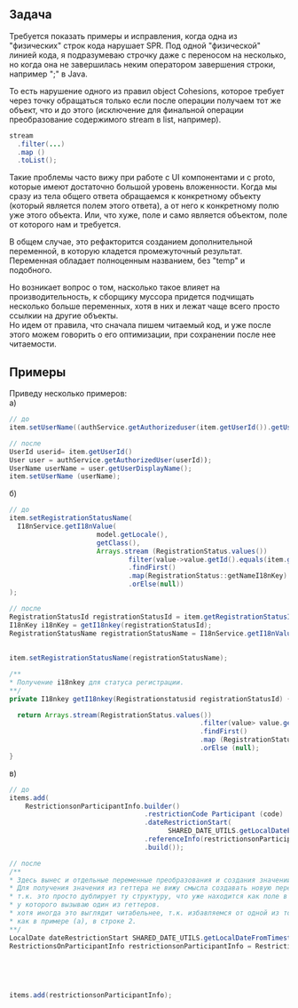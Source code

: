 ## Задача
Требуется показать примеры и исправления, когда одна из "физических" строк кода нарушает SPR.
Под одной "физической" линией кода, я подразумеваю строчку даже с переносом на несколько,
но когда она не завершилась неким оператором завершения строки,
например ";" в Java.

То есть нарушение одного из правил object Cohesions, которое требует через точку обращаться только если после операции получаем тот же объект, что и до этого (исключение для финальной операции преобразование содержимого stream в list, например).
```java
stream
  .filter(...)
  .map ()
  .toList();
```
Такие проблемы часто вижу при работе с UI компонентами и с proto, которые имеют достаточно большой уровень вложенности. Когда мы сразу из тела общего ответа обращаемся к конкретному объекту (который является полем этого ответа), а от него к конкретному полю уже этого объекта. Или, что хуже, поле и само является объектом,
поле от которого нам и требуется.

В общем случае, это рефакторится созданием дополнительной переменной,
в которую кладется промежуточный результат. Переменная обладает полноценным названием, без "temp" и подобного.

Но возникает вопрос о том, насколько такое влияет на производительность,
к сборщику муссора придется подчищать несколько больше переменных, хотя в них и лежат чаще всего просто ссылкии на другие объекты.  
Но идем от правила, что сначала пишем читаемый код, и уже после этого можем говорить о его оптимизации, при сохранении после нее читаемости.
## Примеры
Приведу несколько примеров:   
a)
```java
// до
item.setUserName((authService.getAuthorizeduser(item.getUserId()).getUserDisplayName())) ;
```
```java
// после
UserId userid= item.getUserId()
User user = authService.getAuthorizedUser(userId));
UserName userName = user.getUserDisplayName();
item.setUserName (userName);
```
б)
```java
// до
item.setRegistrationStatusName(
  I18nService.getI18nValue(
                      model.getLocale(),
                      getClass(),
                      Arrays.stream (RegistrationStatus.values())
                              filter(value->value.getId().equals(item.getRegistrationStatusId()))
                              .findFirst()
                              .map(RegistrationStatus::getNameI18nKey)
                              .orElse(null))
);
```
```java
// после
RegistrationStatusId registrationStatusId = item.getRegistrationStatusId();
I18nKey i18nKey = getI18nkey(registrationStatusId);
RegistrationStatusName registrationStatusName = I18nService.getI18nValue(model.getLocale(),
                                                                        getClass(),
                                                                        i18nKey);
item.setRegistrationStatusName(registrationStatusName);

/**
* Получение i18nkey для статуса регистрации.
**/
private I18nkey getI18nkey(Registrationstatusid registrationStatusId) {

  return Arrays.stream(RegistrationStatus.values())
                                                .filter(value> value.getId().equals(registrationStatusId))
                                                .findFirst()
                                                .map (RegistrationStatus::getNameI18nkey)
                                                .orElse (null);
}
```
в)
```java
// до 
items.add(
    RestrictionsonParticipantInfo.builder()
                                  .restrictionCode Participant (code)
                                  .dateRestrictionStart(
                                        SHARED_DATE_UTILS.getLocalDateFromTimestamp(restriction.getStartDate()))
                                  .referenceInfo(restrictionsonParticipantCodeReference.getDescription())
                                  .build());
```
```java
// после
/**
* Здесь вынес и отдельные переменные преобразования и создания значений.
* Для получения значения из геттера не вижу смысла создавать новую переменную,
* т.к. это просто дублирует ту структуру, что уже находится как поле в классе объекта,
* у которого вызываю один из геттеров.
* хотя иногда это выглядит читабельнее, т.к. избавляемся от одной из точек при вызове функции,
* как в примере (а), в строке 2.
**/
LocalDate dateRestrictionStart SHARED_DATE_UTILS.getLocalDateFromTimestamp(restriction.getStartDate());
RestrictionsOnParticipantInfo restrictionsonParticipantInfo = RestrictionsonparticipantInfo.builder()
                                                                                          .restrictionCodeParticipant(code)
                                                                                          .dateRestrictionstart(dateRestrictionstart)
                                                                                          .referenceInfo(restrictionsOnParticipantCodeReference.getDescription())
                                                                                          .build();

items.add(restrictionsonParticipantInfo);
```
